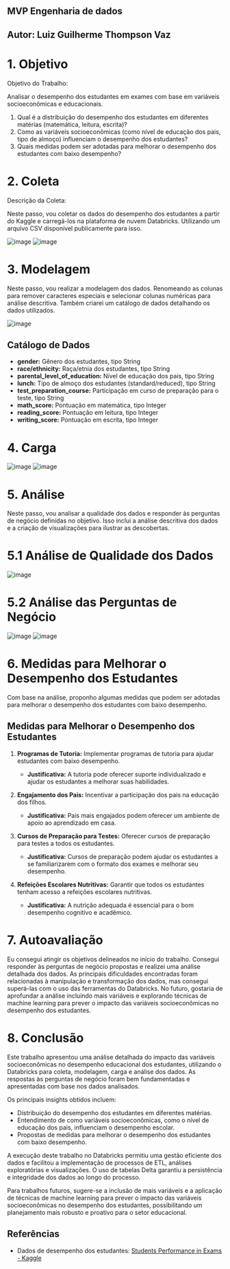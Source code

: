 ## MVP Engenharia de dados
## Autor: Luiz Guilherme Thompson Vaz

# 1. Objetivo
Objetivo do Trabalho:

Analisar o desempenho dos estudantes em exames com base em variáveis socioeconômicas e educacionais.

1. Qual é a distribuição do desempenho dos estudantes em diferentes matérias (matemática, leitura, escrita)?
2. Como as variáveis socioeconômicas (como nível de educação dos pais, tipo de almoço) influenciam o desempenho dos estudantes?
3. Quais medidas podem ser adotadas para melhorar o desempenho dos estudantes com baixo desempenho?

# 2. Coleta

Descrição da Coleta:

Neste passo, vou coletar os dados do desempenho dos estudantes a partir do Kaggle e carregá-los na plataforma de nuvem Databricks. Utilizando um arquivo CSV disponível publicamente para isso.

![image](https://github.com/luizthompson/MVP_Engenharia-_de_dados/assets/165716819/7c0d9f0f-d93d-4932-8d83-6bccbe301540)
![image](https://github.com/luizthompson/MVP_Engenharia-_de_dados/assets/165716819/e2dc632e-195d-44dc-94eb-19d94ae1c5f4)

# 3. Modelagem

Neste passo, vou realizar a modelagem dos dados. Renomeando as colunas para remover caracteres especiais e selecionar colunas numéricas para análise descritiva. Também criarei um catálogo de dados detalhando os dados utilizados.

![image](https://github.com/luizthompson/MVP_Engenharia-_de_dados/assets/165716819/5c83c141-6052-47e2-9231-42163c7d9710)

## Catálogo de Dados
- **gender:** Gênero dos estudantes, tipo String
- **race/ethnicity:** Raça/etnia dos estudantes, tipo String
- **parental_level_of_education:** Nível de educação dos pais, tipo String
- **lunch:** Tipo de almoço dos estudantes (standard/reduced), tipo String
- **test_preparation_course:** Participação em curso de preparação para o teste, tipo String
- **math_score:** Pontuação em matemática, tipo Integer
- **reading_score:** Pontuação em leitura, tipo Integer
- **writing_score:** Pontuação em escrita, tipo Integer

# 4. Carga

![image](https://github.com/luizthompson/MVP_Engenharia-_de_dados/assets/165716819/038c2792-f08b-4535-a94d-64512cf4215c)
![image](https://github.com/luizthompson/MVP_Engenharia-_de_dados/assets/165716819/63fd609b-31ea-4e87-8a4e-2b7494be80ca)

# 5. Análise

Neste passo, vou analisar a qualidade dos dados e responder às perguntas de negócio definidas no objetivo. Isso inclui a análise descritiva dos dados e a criação de visualizações para ilustrar as descobertas.

# 5.1 Análise de Qualidade dos Dados

![image](https://github.com/luizthompson/MVP_Engenharia-_de_dados/assets/165716819/de6e58fe-805b-4e33-81a8-61f766fc8403)

# 5.2 Análise das Perguntas de Negócio

![image](https://github.com/luizthompson/MVP_Engenharia-_de_dados/assets/165716819/9d07e573-7ef0-42d6-8634-19be1832ad50)
![image](https://github.com/luizthompson/MVP_Engenharia-_de_dados/assets/165716819/1739643c-0481-446f-a394-08ad859207e1)

# 6. Medidas para Melhorar o Desempenho dos Estudantes

Com base na análise, proponho algumas medidas que podem ser adotadas para melhorar o desempenho dos estudantes com baixo desempenho.

## Medidas para Melhorar o Desempenho dos Estudantes

1. **Programas de Tutoria:** Implementar programas de tutoria para ajudar estudantes com baixo desempenho.
   - **Justificativa:** A tutoria pode oferecer suporte individualizado e ajudar os estudantes a melhorar suas habilidades.

2. **Engajamento dos Pais:** Incentivar a participação dos pais na educação dos filhos.
   - **Justificativa:** Pais mais engajados podem oferecer um ambiente de apoio ao aprendizado em casa.

3. **Cursos de Preparação para Testes:** Oferecer cursos de preparação para testes a todos os estudantes.
   - **Justificativa:** Cursos de preparação podem ajudar os estudantes a se familiarizarem com o formato dos exames e melhorar seu desempenho.

4. **Refeições Escolares Nutritivas:** Garantir que todos os estudantes tenham acesso a refeições escolares nutritivas.
   - **Justificativa:** A nutrição adequada é essencial para o bom desempenho cognitivo e acadêmico.

# 7. Autoavaliação

Eu consegui atingir os objetivos delineados no início do trabalho. Consegui responder às perguntas de negócio propostas e realizei uma análise detalhada dos dados. As principais dificuldades encontradas foram relacionadas à manipulação e transformação dos dados, mas consegui superá-las com o uso das ferramentas do Databricks. No futuro, gostaria de aprofundar a análise incluindo mais variáveis e explorando técnicas de machine learning para prever o impacto das variáveis socioeconômicas no desempenho dos estudantes.

# 8. Conclusão

Este trabalho apresentou uma análise detalhada do impacto das variáveis socioeconômicas no desempenho educacional dos estudantes, utilizando o Databricks para coleta, modelagem, carga e análise dos dados. As respostas às perguntas de negócio foram bem fundamentadas e apresentadas com base nos dados analisados.

Os principais insights obtidos incluem:
- Distribuição do desempenho dos estudantes em diferentes matérias.
- Entendimento de como variáveis socioeconômicas, como o nível de educação dos pais, influenciam o desempenho escolar.
- Propostas de medidas para melhorar o desempenho dos estudantes com baixo desempenho.

A execução deste trabalho no Databricks permitiu uma gestão eficiente dos dados e facilitou a implementação de processos de ETL, análises exploratórias e visualizações. O uso de tabelas Delta garantiu a persistência e integridade dos dados ao longo do processo.

Para trabalhos futuros, sugere-se a inclusão de mais variáveis e a aplicação de técnicas de machine learning para prever o impacto das variáveis socioeconômicas no desempenho dos estudantes, possibilitando um planejamento mais robusto e proativo para o setor educacional.


## Referências
- Dados de desempenho dos estudantes: [Students Performance in Exams - Kaggle](https://www.kaggle.com/spscientist/students-performance-in-exams)

